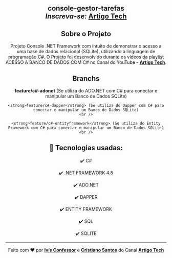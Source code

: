 <h2 align="center">
    console-gestor-tarefas
    <br />
    <strong><em>Inscreva-se: </em><a href="https://youtube.com/artigotech?sub_confirmation=1">Artigo Tech</a></strong>
</h1>

<div align="center">

## Sobre o Projeto

<p>
    Projeto Console .NET Framework com intuito de demonstrar o acesso a uma base de dados relacional (SQLite), utilizando a linguagem de programação C#.
    O Projeto foi desenvolvido durante os vídeos da playlist ACESSO A BANCO DE DADOS COM C# no Canal do YouTube - <strong><a href="https://youtube.com/artigotech?sub_confirmation=1">Artigo Tech</a></strong>.
    <br />
</p>

</div>

<div align="center">

## Branchs

<p>
    <strong>feature/c#-adonet</strong> (Se utiliza do ADO.NET com C# para conectar e manipular um Banco de Dados SQLite)
    <br />

    <strong>feature/c#-dapper</strong> (Se utiliza do Dapper com C# para conectar e manipular um Banco de Dados SQLite)
    <br />

    <strong>feature/c#-entityframework</strong> (Se utiliza do Entity Framework com C# para conectar e manipular um Banco de Dados SQLite)
    <br />
</p>

</div>

<div align="center">

<div align="center">

## 🚀 Tecnologias usadas:

✔️ C#

✔️ .NET FRAMEWORK 4.8

✔️ ADO.NET

✔️ DAPPER

✔️ ENTITY FRAMEWORK

✔️ SQL

✔️ SQLITE

</div>

<hr />

<div align="center">
    Feito com <span role="img" aria-label="coração">❤️</span> por <strong><a href="https://www.linkedin.com/in/ivisconfessor/">Ivís Confessor</a></strong> e
    <strong><a href="https://www.linkedin.com/in/cristianoalvessantos/">Cristiano Santos</a></strong> do Canal <strong><a href="https://youtube.com/artigotech?sub_confirmation=1">Artigo Tech</a></strong>
</div>

